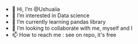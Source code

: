 - 👋 Hi, I’m @Ushuaiia
- 👀 I’m interested in Data science
- 🌱 I’m currently learning pandas library
- 💞️ I’m looking to collaborate with me, myself and I
- 📫 How to reach me : see on repo, it's free

<!---
Ushuaiia/Ushuaiia is a ✨ special ✨ repository because its `README.md` (this file) appears on your GitHub profile.
You can click the Preview link to take a look at your changes.
--->
